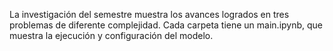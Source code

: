 La investigación del semestre muestra los avances logrados en tres problemas de diferente complejidad. Cada carpeta tiene un main.ipynb, que muestra la ejecución y configuración del modelo.
